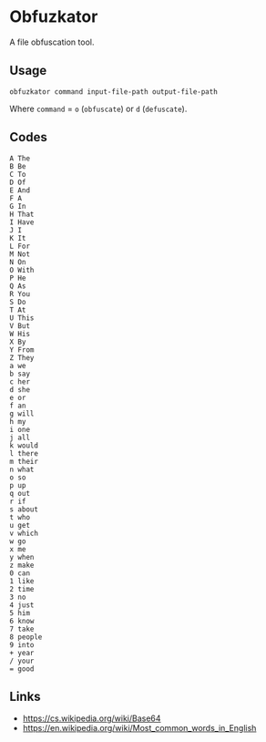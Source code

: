 ﻿# Obfuzkator

A file obfuscation tool.


## Usage

```
obfuzkator command input-file-path output-file-path
```

Where `command` = `o` (`obfuscate`) or `d` (`defuscate`).


## Codes

```
A The
B Be
C To
D Of
E And
F A
G In
H That
I Have
J I
K It
L For
M Not
N On
O With
P He
Q As
R You
S Do
T At
U This
V But
W His
X By
Y From
Z They
a we
b say
c her
d she
e or
f an
g will
h my
i one
j all
k would
l there
m their
n what
o so
p up
q out
r if
s about
t who
u get
v which
w go
x me
y when
z make
0 can
1 like
2 time
3 no
4 just
5 him
6 know
7 take
8 people
9 into
+ year
/ your
= good
```

## Links

- https://cs.wikipedia.org/wiki/Base64
- https://en.wikipedia.org/wiki/Most_common_words_in_English

